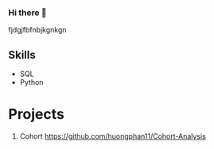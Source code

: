 ### Hi there 👋

fjdgjfbfnbjkgnkgn
## Skills
- SQL
- Python

# Projects
1. Cohort
https://github.com/huongphan11/Cohort-Analysis
